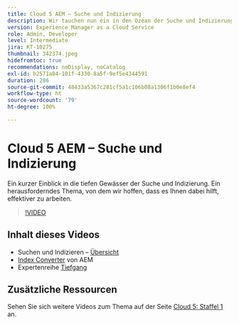 ```yaml
---
title: Cloud 5 AEM – Suche und Indizierung
description: Wir tauchen nun ein in den Ozean der Suche und Indizierung
version: Experience Manager as a Cloud Service
role: Admin, Developer
level: Intermediate
jira: KT-10275
thumbnail: 342374.jpeg
hidefromtoc: true
recommendations: noDisplay, noCatalog
exl-id: b2571a84-101f-4330-8a5f-9ef5e4344591
duration: 286
source-git-commit: 48433a5367c281cf5a1c106b08a1306f1b0e8ef4
workflow-type: ht
source-wordcount: '79'
ht-degree: 100%

---
```


# Cloud 5 AEM – Suche und Indizierung

Ein kurzer Einblick in die tiefen Gewässer der Suche und Indizierung. Ein herausforderndes Thema, von dem wir hoffen, dass es Ihnen dabei hilft, effektiver zu arbeiten.

>[!VIDEO](https://video.tv.adobe.com/v/342374?quality=12&learn=on)

## Inhalt dieses Videos

+ Suchen und Indizieren – [Übersicht](https://experienceleague.adobe.com/docs/experience-manager-cloud-service/content/operations/indexing.html?lang=de)
+ [Index Converter](https://experienceleague.adobe.com/docs/experience-manager-cloud-service/content/migration-journey/refactoring-tools/index-converter.html?lang=de) von AEM
+ Expertenreihe [Tiefgang](../../../cloud-service/migration/moving-to-aem-as-a-cloud-service/search-and-indexing.md)


## Zusätzliche Ressourcen

Sehen Sie sich weitere Videos zum Thema auf der Seite [Cloud 5: Staffel 1](cloud5-season-1.md) an.
